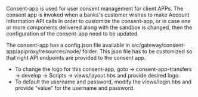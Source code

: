 Consent-app is used for user consent management for client APPs. The consent app  is invoked when a banks's customer wishes to make Account Information API calls
In order to customize the consent-app, or in case one or more components delivered along with the sandbox is changed, then the configuration of the consent-app need to be updated.

The consent-app has a config.json file available in src/gateway/consent-app/apiproxy/resources/node/ folder. This json file has to be customized so that right API endpoints are provided to the consent app.

 - To change the logo for this consent-app, goto -> consent-app-transfers -> develop -> Scripts -> views/layout.hbs and provide desired logo.
 - To default the username and password, modify the views/login.hbs and provide "value" for the username and password. 

